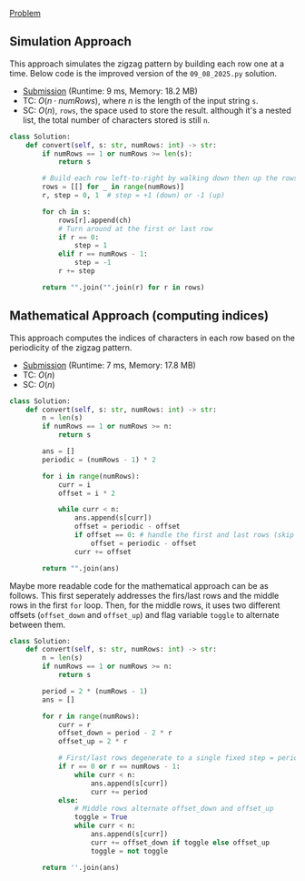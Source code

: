 [Problem](https://leetcode.com/problems/zigzag-conversion/)

## Simulation Approach

This approach simulates the zigzag pattern by building each row one at a time. Below code is the improved version of the `09_08_2025.py` solution.

- [Submission](https://leetcode.com/problems/zigzag-conversion/submissions/1764196760/) (Runtime: 9 ms, Memory: 18.2 MB)
- TC: $O(n \cdot numRows)$, where $n$ is the length of the input string `s`.
- SC: $O(n)$, `rows`, the space used to store the result. although it's a nested list, the total number of characters stored is still `n`.

```python
class Solution:
    def convert(self, s: str, numRows: int) -> str:
        if numRows == 1 or numRows >= len(s):
            return s

        # Build each row left-to-right by walking down then up the rows
        rows = [[] for _ in range(numRows)]
        r, step = 0, 1  # step = +1 (down) or -1 (up)

        for ch in s:
            rows[r].append(ch)
            # Turn around at the first or last row
            if r == 0:
                step = 1
            elif r == numRows - 1:
                step = -1
            r += step

        return "".join("".join(r) for r in rows)

```


## Mathematical Approach (computing indices)

This approach computes the indices of characters in each row based on the periodicity of the zigzag pattern.

- [Submission](https://leetcode.com/problems/zigzag-conversion/submissions/1764194636/) (Runtime: 7 ms, Memory: 17.8 MB)
- TC: $O(n)$
- SC: $O(n)$

```python
class Solution:
    def convert(self, s: str, numRows: int) -> str:
        n = len(s)
        if numRows == 1 or numRows >= n:
            return s

        ans = []
        periodic = (numRows - 1) * 2

        for i in range(numRows):
            curr = i
            offset = i * 2

            while curr < n:
                ans.append(s[curr])
                offset = periodic - offset
                if offset == 0: # handle the first and last rows (skip duplicate indices)
                    offset = periodic - offset
                curr += offset

        return "".join(ans)

```


Maybe more readable code for the mathematical approach can be as follows. This first seperately addresses the firs/last rows and the middle rows in the first `for` loop. Then, for the middle rows, it uses two different offsets (`offset_down` and `offset_up`) and flag variable `toggle` to alternate between them.

```python
class Solution:
    def convert(self, s: str, numRows: int) -> str:
        n = len(s)
        if numRows == 1 or numRows >= n:
            return s

        period = 2 * (numRows - 1)
        ans = []

        for r in range(numRows):
            curr = r
            offset_down = period - 2 * r
            offset_up = 2 * r

            # First/last rows degenerate to a single fixed step = period
            if r == 0 or r == numRows - 1:
                while curr < n:
                    ans.append(s[curr])
                    curr += period
            else:
                # Middle rows alternate offset_down and offset_up
                toggle = True
                while curr < n:
                    ans.append(s[curr])
                    curr += offset_down if toggle else offset_up
                    toggle = not toggle

        return ''.join(ans)

```